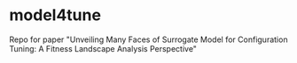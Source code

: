 # model4tune
Repo for paper "Unveiling Many Faces of Surrogate Model for Configuration Tuning: A Fitness Landscape Analysis Perspective"
